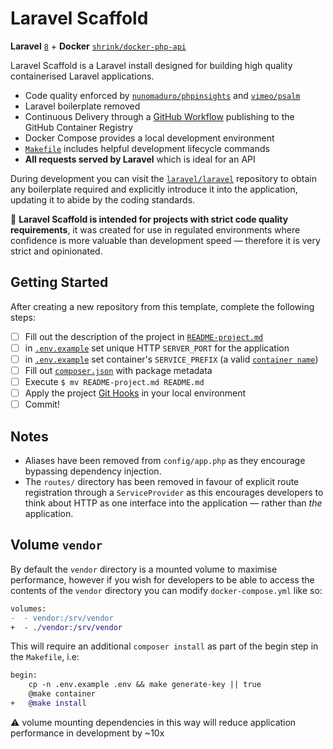 # Laravel Scaffold

**Laravel** [`8`][laravel-8] + **Docker**
[`shrink/docker-php-api`][shrink/docker-php-api]

Laravel Scaffold is a Laravel install designed for building high quality
containerised Laravel applications.

* Code quality enforced by [`nunomaduro/phpinsights`][php-insights] and
  [`vimeo/psalm`][psalm]
* Laravel boilerplate removed
* Continuous Delivery through a [GitHub Workflow][workflows/build] publishing to
  the GitHub Container Registry
* Docker Compose provides a local development environment
* [`Makefile`](Makefile) includes helpful development lifecycle commands
* **All requests served by Laravel** which is ideal for an API

During development you can visit the [`laravel/laravel`][laravel/laravel]
repository to obtain any boilerplate required and explicitly introduce it into
the application, updating it to abide by the coding standards.

:thought_balloon: **Laravel Scaffold is intended for projects with strict code
quality requirements**, it was created for use in regulated environments where
confidence is more valuable than development speed — therefore it is very
strict and opinionated.

## Getting Started

After creating a new repository from this template, complete the following
steps:

- [ ] Fill out the description of the project in
      [`README-project.md`][readme-project]
- [ ] in [`.env.example`][.env.example] set unique HTTP `SERVER_PORT` for the
      application
- [ ] in [`.env.example`][.env.example] set container's `SERVICE_PREFIX` (a
      valid [`container name`][docker/name])
- [ ] Fill out [`composer.json`][composer.json] with package metadata
- [ ] Execute `$ mv README-project.md README.md`
- [ ] Apply the project [Git Hooks][hooks] in your local environment
- [ ] Commit!

## Notes

* Aliases have been removed from `config/app.php` as they encourage bypassing
  dependency injection.
* The `routes/` directory has been removed in favour of explicit route
  registration through a `ServiceProvider` as this encourages developers
  to think about HTTP as one interface into the application — rather than _the_
  application.

## Volume `vendor`

By default the `vendor` directory is a mounted volume to maximise performance,
however if you wish for developers to be able to access the contents of the
`vendor` directory you can modify `docker-compose.yml` like so:

```diff
volumes:
-  - vendor:/srv/vendor
+  - ./vendor:/srv/vendor
```

This will require an additional `composer install` as part of the begin step
in the `Makefile`, i.e:

```diff
begin:
	cp -n .env.example .env && make generate-key || true
	@make container
+	@make install
```

:warning: volume mounting dependencies in this way will reduce application
performance in development by ~10x

[laravel-8]: https://laravel.com/docs/8.x
[shrink/docker-php-api]: https://github.com/shrink/docker-php-api
[php-insights]: https://phpinsights.com
[psalm]: https://psalm.dev
[workflows/build]: .github/workflows/build.yml
[laravel/laravel]: https://github.com/laravel/laravel
[readme-project]: README-project.md
[.env.example]: .env.example
[composer.json]: composer.json
[docker/name]: https://github.com/moby/moby/blob/19.03/daemon/names/names.go#L6
[hooks]: README-project.md#hooks
